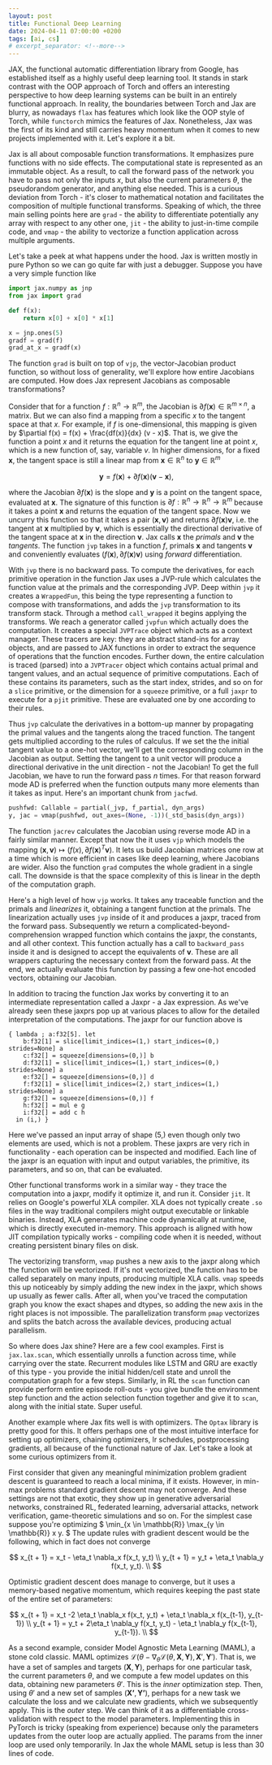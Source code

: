 ```yaml
---
layout: post
title: Functional Deep Learning
date: 2024-04-11 07:00:00 +0200
tags: [ai, cs]
# excerpt_separator: <!--more-->
---
```


JAX, the functional automatic differentiation library from Google, has established itself as a highly useful deep learning tool. It stands in stark contrast with the OOP approach of Torch and offers an interesting perspective to how deep learning systems can be built in an entirely functional approach. In reality, the boundaries between Torch and Jax are blurry, as nowadays `flax` has features which look like the OOP style of Torch, while `functorch` mimics the features of Jax. Nonetheless, Jax was the first of its kind and still carries heavy momentum when it comes to new projects implemented with it. Let's explore it a bit.

Jax is all about composable function transformations. It emphasizes pure functions with no side effects. The computational state is represented as an immutable object. As a result, to call the forward pass of the network you have to pass not only the inputs $x$, but also the current parameters $\theta$, the pseudorandom generator, and anything else needed. This is a curious deviation from Torch - it's closer to mathematical notation and facilitates the composition of multiple functional transforms. Speaking of which, the three main selling points here are `grad` - the ability to differentiate potentially any array with respect to any other one, `jit` - the ability to just-in-time compile code, and `vmap` - the ability to vectorize a function application across multiple arguments.

Let's take a peek at what happens under the hood. Jax is written mostly in pure Python so we can go quite far with just a debugger. Suppose you have a very simple function like
```python
import jax.numpy as jnp
from jax import grad

def f(x):
    return x[0] + x[0] * x[1]

x = jnp.ones(5)
gradf = grad(f)
grad_at_x = gradf(x)
```
The function `grad` is built on top of `vjp`, the vector-Jacobian product function, so without loss of generality, we'll explore how entire Jacobians are computed. How does Jax represent Jacobians as composable transformations? 

Consider that for a function $f: \mathbb{R}^n \rightarrow \mathbb{R}^m$, the Jacobian is $\partial f(\textbf{x}) \in \mathbb{R}^{m \times n}$, a matrix. But we can also find a mapping from a specific $x$ to the tangent space at that $x$. For example, if $f$ is one-dimensional, this mapping is given by $\partial f(x) = f(x) + \frac{df(x)}{dx} (v - x)$. That is, we give the function a point $x$ and it returns the equation for the tangent line at point $x$, which is a new function of, say, variable $v$. In higher dimensions, for a fixed $\textbf{x}$, the tangent space is still a linear map from $\textbf{x} \in \mathbb{R}^n$ to $\textbf{y} \in \mathbb{R}^m$

$$
\textbf{y} = f(\textbf{x}) + \partial f(\textbf{x}) (\textbf{v} - \textbf{x}),
$$

where the Jacobian $\partial f(\textbf{x})$ is the slope and $\textbf{y}$ is a point on the tangent space, evaluated at $\textbf{x}$. The signature of this function is $\partial f: \mathbb{R}^n \rightarrow \mathbb{R}^n \rightarrow \mathbb{R}^m$ because it takes a point $\textbf{x}$ and returns the equation of the tangent space. Now we uncurry this function so that it takes a pair $(\textbf{x}, \textbf{v})$ and returns $\partial f(\textbf{x}) \textbf{v}$, i.e. the tangent at $\textbf{x}$ multiplied by $\textbf{v}$, which is essentially the directional derivative of the tangent space at $\textbf{x}$ in the direction $\textbf{v}$. Jax calls $\textbf{x}$ the *primals* and $\textbf{v}$ the *tangents*. The function `jvp` takes in a function $f$, primals $\textbf{x}$ and tangents $\textbf{v}$ and conveniently evaluates $(f(\textbf{x}), \partial f(\textbf{x}) \textbf{v})$ using *forward* differentiation.

With `jvp` there is no backward pass. To compute the derivatives, for each primitive operation in the function Jax uses a JVP-rule which calculates the function value at the primals and the corresponding JVP. Deep within `jvp` it creates a `WrappedFun`, this being the type representing a function to compose with transformations, and adds the `jvp` transformation to its transform stack. Through a method `call_wrapped` it begins applying the transforms. We reach a generator called `jvpfun` which actually does the computation. It creates a special `JVPTrace` object which acts as a context manager. These tracers are key: they are abstract stand-ins for array objects, and are passed to JAX functions in order to extract the sequence of operations that the function encodes. Further down, the entire calculation is traced (parsed) into a `JVPTracer` object which contains actual primal and tangent values, and an actual sequence of primitive computations. Each of these contains its parameters, such as the start index, strides, and so on for a `slice` primitive, or the dimension for a `squeeze` primitive, or a full `jaxpr` to execute for a `pjit` primitive. These are evaluated one by one according to their rules.

Thus `jvp` calculate the derivatives in a bottom-up manner by propagating the primal values and the tangents along the traced function. The tangent gets multiplied according to the rules of calculus. If we set the the initial tangent value to a one-hot vector, we'll get the corresponding column in the Jacobian as output. Setting the tangent to a unit vector will produce a directional derivative in the unit direction - not the Jacobian! To get the full Jacobian, we have to run the forward pass $n$ times. For that reason forward mode AD is preferred when the function outputs many more elements than it takes as input. Here's an important chunk from `jacfwd`.
```python
pushfwd: Callable = partial(_jvp, f_partial, dyn_args)
y, jac = vmap(pushfwd, out_axes=(None, -1))(_std_basis(dyn_args))
```

The function `jacrev` calculates the Jacobian using reverse mode AD in a fairly similar manner. Except that now the it uses `vjp` which models the mapping $(\textbf{x}, \textbf{v}) \mapsto (f(x), \partial f(\textbf{x})^T \textbf{v})$. It lets us build Jacobian matrices one row at a time which is more efficient in cases like deep learning, where Jacobians are wider. Also the function `grad` computes the whole gradient in a single call. The downside is that the space complexity of this is linear in the depth of the computation graph.

Here's a high level of how `vjp` works. It takes any traceable function and the primals and *linearizes* it, obtaining a tangent function at the primals. The linearization actually uses `jvp` inside of it and produces a jaxpr, traced from the forward pass. Subsequently we return a complicated-beyond-comprehension wrapped function which contains the jaxpr, the constants, and all other context. This function actually has a call to `backward_pass` inside it and is designed to accept the equivalents of $\textbf{v}$. These are all wrappers capturing the necessary context from the forward pass. At the end, we actually evaluate this function by passing a few one-hot encoded vectors, obtaining our Jacobian.

In addition to tracing the function Jax works by converting it to an intermediate representation called a Jaxpr - a Jax expression. As we've already seen these jaxprs pop up at various places to allow for the detailed interpretation of the computations. The jaxpr for our function above is
```
{ lambda ; a:f32[5]. let
    b:f32[1] = slice[limit_indices=(1,) start_indices=(0,) strides=None] a
    c:f32[] = squeeze[dimensions=(0,)] b
    d:f32[1] = slice[limit_indices=(1,) start_indices=(0,) strides=None] a
    e:f32[] = squeeze[dimensions=(0,)] d
    f:f32[1] = slice[limit_indices=(2,) start_indices=(1,) strides=None] a
    g:f32[] = squeeze[dimensions=(0,)] f
    h:f32[] = mul e g
    i:f32[] = add c h
  in (i,) }
```
Here we've passed an input array of shape $(5,)$ even though only two elements are used, which is not a problem. These jaxprs are very rich in functionality - each operation can be inspected and modified. Each line of the jaxpr is an equation with input and output variables, the primitive, its parameters, and so on, that can be evaluated.

Other functional transforms work in a similar way - they trace the computation into a jaxpr, modify it optimize it, and run it. Consider `jit`. It relies on Google's powerful XLA compiler. XLA does not typically create `.so` files in the way traditional compilers might output executable or linkable binaries. Instead, XLA generates machine code dynamically at runtime, which is directly executed in-memory. This approach is aligned with how JIT compilation typically works - compiling code when it is needed, without creating persistent binary files on disk. 

The vectorizing transform, `vmap` pushes a new axis to the jaxpr along which the function will be vectorized. If it's not vectorized, the function has to be called separately on many inputs, producing multiple XLA calls. `vmap` speeds this up noticeably by simply adding the new index in the jaxpr, which shows up usually as fewer calls. After all, when you've traced the computation graph you know the exact shapes and dtypes, so adding the new axis in the right places is not impossible. The parallelization transform `pmap` vectorizes and splits the batch across the available devices, producing actual parallelism.

So where does Jax shine? Here are a few cool examples. First is `jax.lax.scan`, which essentially unrolls a function across time, while carrying over the state. Recurrent modules like LSTM and GRU are exactly of this type - you provide the initial hidden/cell state and unroll the computation graph for a few steps. Similarly, in RL the `scan` function can provide perform entire episode roll-outs - you give bundle the environment step function and the action selection function together and give it to `scan`, along with the initial state. Super useful.

Another example where Jax fits well is with optimizers. The `Optax` library is pretty good for this. It offers perhaps one of the most intuitive interface for setting up optimizers, chaining optimizers, lr schedules, postprocessing gradients, all because of the functional nature of Jax. Let's take a look at some curious optimizers from it. 

First consider that given any meaningful minimization problem gradient descent is guaranteed to reach a local minima, if it exists. However, in min-max problems standard gradient descent may not converge. And these settings are not that exotic, they show up in generative adversarial networks, constrained RL, federated learning, adversarial attacks, network verification, game-theoretic simulations and so on. For the simplest case suppose you're optimizing
$
\min_{x \in \mathbb{R}} \max_{y \in \mathbb{R}} x y.
$
The update rules with gradient descent would be the following, which in fact does not converge

$$
x_{t + 1} = x_t - \eta_t \nabla_x f(x_t, y_t) \\
y_{t + 1} = y_t + \eta_t \nabla_y f(x_t, y_t). \\
$$

Optimistic gradient descent does manage to converge, but it uses a memory-based negative momentum, which requires keeping the past state of the entire set of parameters:

$$
x_{t + 1} = x_t -2 \eta_t \nabla_x f(x_t, y_t) + \eta_t \nabla_x f(x_{t-1}, y_{t-1}) \\
y_{t + 1} = y_t + 2\eta_t \nabla_y f(x_t, y_t) - \eta_t \nabla_y f(x_{t-1}, y_{t-1}). \\
$$

As a second example, consider Model Agnostic Meta Learning (MAML), a stone cold classic. MAML optimizes $\mathcal{L}(\theta - \nabla_\theta \mathcal{L}(\theta, \textbf{X}, \textbf{Y}), \textbf{X}', \textbf{Y}')$. That is, we have a set of samples and targets $(\textbf{X}, \textbf{Y})$, perhaps for one particular task, the current parameters $\theta$, and we compute a few model updates on this data, obtaining new parameters $\theta'$. This is the *inner* optimization step. Then, using $\theta'$ and a new set of samples $(\textbf{X'}, \textbf{Y'})$, perhaps for a new task we calculate the loss and we calculate new gradients, which we subsequently apply. This is the *outer* step. We can think of it as a differentiable cross-validation with respect to the model parameters. Implementing this in PyTorch is tricky (speaking from experience) because only the parameters updates from the outer loop are actually applied. The params from the inner loop are used only temporarily. In Jax the whole MAML setup is less than 30 lines of code.
